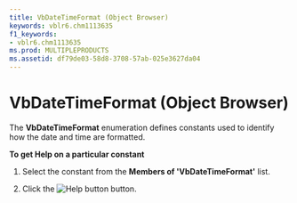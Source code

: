 ```yaml
---
title: VbDateTimeFormat (Object Browser)
keywords: vblr6.chm1113635
f1_keywords:
- vblr6.chm1113635
ms.prod: MULTIPLEPRODUCTS
ms.assetid: df79de03-58d8-3708-57ab-025e3627da04
---
```



# VbDateTimeFormat (Object Browser)

The  **VbDateTimeFormat** enumeration defines constants used to identify how the date and time are formatted.

 **To get Help on a particular constant**




1. Select the constant from the  **Members of 'VbDateTimeFormat'** list.
    
2. Click the 
![Help button](images/but_help_ZA01201583.gif) button.
    


